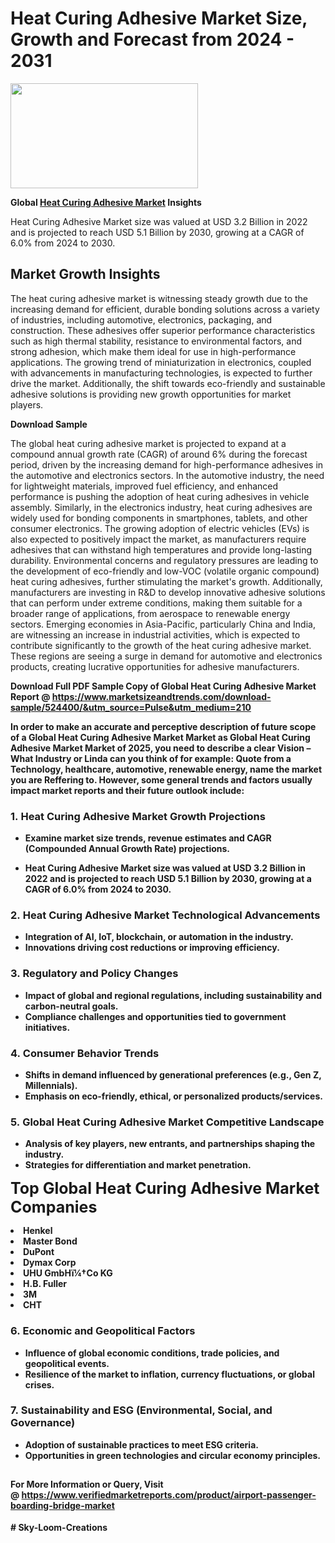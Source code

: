 <H1>Heat Curing Adhesive Market Size, Growth and Forecast from 2024 - 2031</H1><img class="aligncenter size-medium wp-image-584254" src="https://thirdeyenews.in/wp-content/uploads/2024/09/Global-Market-Research-300x168.jpeg" alt="" width="300" height="168" /><p><strong>Global&nbsp;<a href="https://www.marketsizeandtrends.com/download-sample/524400/&amp;utm_source=Pulse&amp;utm_medium=210">Heat Curing Adhesive Market</a> Insights</strong></p><p>Heat Curing Adhesive Market size was valued at USD 3.2 Billion in 2022 and is projected to reach USD 5.1 Billion by 2030, growing at a CAGR of 6.0% from 2024 to 2030.</p><p><h2>Market Growth Insights</h2> <p>The heat curing adhesive market is witnessing steady growth due to the increasing demand for efficient, durable bonding solutions across a variety of industries, including automotive, electronics, packaging, and construction. These adhesives offer superior performance characteristics such as high thermal stability, resistance to environmental factors, and strong adhesion, which make them ideal for use in high-performance applications. The growing trend of miniaturization in electronics, coupled with advancements in manufacturing technologies, is expected to further drive the market. Additionally, the shift towards eco-friendly and sustainable adhesive solutions is providing new growth opportunities for market players.</p> <p><strong>Download Sample</strong></p> <p>The global heat curing adhesive market is projected to expand at a compound annual growth rate (CAGR) of around 6% during the forecast period, driven by the increasing demand for high-performance adhesives in the automotive and electronics sectors. In the automotive industry, the need for lightweight materials, improved fuel efficiency, and enhanced performance is pushing the adoption of heat curing adhesives in vehicle assembly. Similarly, in the electronics industry, heat curing adhesives are widely used for bonding components in smartphones, tablets, and other consumer electronics. The growing adoption of electric vehicles (EVs) is also expected to positively impact the market, as manufacturers require adhesives that can withstand high temperatures and provide long-lasting durability. Environmental concerns and regulatory pressures are leading to the development of eco-friendly and low-VOC (volatile organic compound) heat curing adhesives, further stimulating the market's growth. Additionally, manufacturers are investing in R&D to develop innovative adhesive solutions that can perform under extreme conditions, making them suitable for a broader range of applications, from aerospace to renewable energy sectors. Emerging economies in Asia-Pacific, particularly China and India, are witnessing an increase in industrial activities, which is expected to contribute significantly to the growth of the heat curing adhesive market. These regions are seeing a surge in demand for automotive and electronics products, creating lucrative opportunities for adhesive manufacturers. <p><strong></p><p><span class=""><strong>Download Full PDF Sample Copy of Global Heat Curing Adhesive Market Report</strong> @ <a href="https://www.marketsizeandtrends.com/download-sample/524400/&amp;utm_source=Pulse&amp;utm_medium=210" target="_blank">https://www.marketsizeandtrends.com/download-sample/524400/&amp;utm_source=Pulse&amp;utm_medium=210</a></span></p><p>In order to make an accurate and perceptive description of future scope of a Global&nbsp;Heat Curing Adhesive Market Market as Global&nbsp;Heat Curing Adhesive Market Market of 2025, you need to describe a clear Vision &ndash; What Industry or Linda can you think of for example: Quote from a Technology, healthcare, automotive, renewable energy, name the market you are Reffering to. However, some general trends and factors usually impact market reports and their future outlook include:</p><h3>1.&nbsp;<strong>Heat Curing Adhesive Market Growth Projections</strong></h3><ul><li>Examine market size trends, revenue estimates and CAGR (Compounded Annual Growth Rate) projections.</li><li><p>Heat Curing Adhesive Market size was valued at USD 3.2 Billion in 2022 and is projected to reach USD 5.1 Billion by 2030, growing at a CAGR of 6.0% from 2024 to 2030.</p></li></ul><h3>2.&nbsp;<strong>Heat Curing Adhesive Market Technological Advancements</strong></h3><ul><li>Integration of AI, IoT, blockchain, or automation in the industry.</li><li>Innovations driving cost reductions or improving efficiency.</li></ul><h3>3.&nbsp;<strong>Regulatory and Policy Changes</strong></h3><ul><li>Impact of global and regional regulations, including sustainability and carbon-neutral goals.</li><li>Compliance challenges and opportunities tied to government initiatives.</li></ul><h3>4.&nbsp;<strong>Consumer Behavior Trends</strong></h3><ul><li>Shifts in demand influenced by generational preferences (e.g., Gen Z, Millennials).</li><li>Emphasis on eco-friendly, ethical, or personalized products/services.</li></ul><h3>5.&nbsp;<strong>Global Heat Curing Adhesive Market Competitive Landscape</strong></h3><ul><li>Analysis of key players, new entrants, and partnerships shaping the industry.</li><li>Strategies for differentiation and market penetration.</li></ul><p data-pm-slice="1 1 []"><span style="color: inherit; font-family: inherit; font-size: 25px;">Top Global Heat Curing Adhesive Market Companies</span></p><div class="" data-test-id=""><p><li>Henkel</li><li> Master Bond</li><li> DuPont</li><li> Dymax Corp</li><li> UHU GmbHï¼†Co KG</li><li> H.B. Fuller</li><li> 3M</li><li> CHT</li></p></div><h3>6.&nbsp;<strong>Economic and Geopolitical Factors</strong></h3><ul><li>Influence of global economic conditions, trade policies, and geopolitical events.</li><li>Resilience of the market to inflation, currency fluctuations, or global crises.</li></ul><h3>7.&nbsp;<strong>Sustainability and ESG (Environmental, Social, and Governance)</strong></h3><ul><li>Adoption of sustainable practices to meet ESG criteria.</li><li>Opportunities in green technologies and circular economy principles.</li></ul><h2><strong style="font-size: 14px;">For More Information or Query, Visit @&nbsp;</strong><a style="background-color: #ffffff; font-size: 14px;" href="https://www.marketsizeandtrends.com/report/heat-curing-adhesive-market/" target="_blank">https://www.verifiedmarketreports.com/product/airport-passenger-boarding-bridge-market</a></h2># Sky-Loom-Creations
